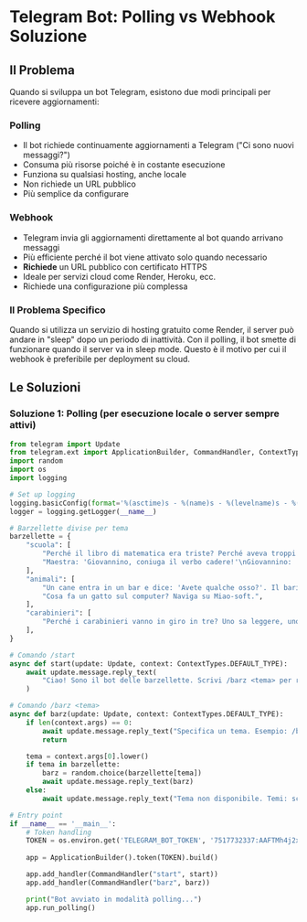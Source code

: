 # Telegram Bot: Polling vs Webhook Soluzione

## Il Problema

Quando si sviluppa un bot Telegram, esistono due modi principali per ricevere aggiornamenti:

### Polling
- Il bot richiede continuamente aggiornamenti a Telegram ("Ci sono nuovi messaggi?")
- Consuma più risorse poiché è in costante esecuzione
- Funziona su qualsiasi hosting, anche locale
- Non richiede un URL pubblico
- Più semplice da configurare

### Webhook
- Telegram invia gli aggiornamenti direttamente al bot quando arrivano messaggi
- Più efficiente perché il bot viene attivato solo quando necessario
- **Richiede** un URL pubblico con certificato HTTPS
- Ideale per servizi cloud come Render, Heroku, ecc.
- Richiede una configurazione più complessa

### Il Problema Specifico
Quando si utilizza un servizio di hosting gratuito come Render, il server può andare in "sleep" dopo un periodo di inattività. Con il polling, il bot smette di funzionare quando il server va in sleep mode. Questo è il motivo per cui il webhook è preferibile per deployment su cloud.

## Le Soluzioni

### Soluzione 1: Polling (per esecuzione locale o server sempre attivi)

```python
from telegram import Update
from telegram.ext import ApplicationBuilder, CommandHandler, ContextTypes
import random
import os
import logging

# Set up logging
logging.basicConfig(format='%(asctime)s - %(name)s - %(levelname)s - %(message)s', level=logging.INFO)
logger = logging.getLogger(__name__)

# Barzellette divise per tema
barzellette = {
    "scuola": [
        "Perché il libro di matematica era triste? Perché aveva troppi problemi.",
        "Maestra: 'Giovannino, coniuga il verbo cadere!'\nGiovannino: 'Io cado, tu scadi, egli scade...'",
    ],
    "animali": [
        "Un cane entra in un bar e dice: 'Avete qualche osso?'. Il barista: 'No, solo cocktail!'",
        "Cosa fa un gatto sul computer? Naviga su Miao-soft.",
    ],
    "carabinieri": [
        "Perché i carabinieri vanno in giro in tre? Uno sa leggere, uno sa scrivere e l'altro controlla gli intellettuali.",
    ],
}

# Comando /start
async def start(update: Update, context: ContextTypes.DEFAULT_TYPE):
    await update.message.reply_text(
        "Ciao! Sono il bot delle barzellette. Scrivi /barz <tema> per ricevere una barzelletta!\nTemi disponibili: scuola, animali, carabinieri"
    )

# Comando /barz <tema>
async def barz(update: Update, context: ContextTypes.DEFAULT_TYPE):
    if len(context.args) == 0:
        await update.message.reply_text("Specifica un tema. Esempio: /barz scuola")
        return

    tema = context.args[0].lower()
    if tema in barzellette:
        barz = random.choice(barzellette[tema])
        await update.message.reply_text(barz)
    else:
        await update.message.reply_text("Tema non disponibile. Temi: scuola, animali, carabinieri")

# Entry point
if __name__ == '__main__':
    # Token handling
    TOKEN = os.environ.get('TELEGRAM_BOT_TOKEN', '7517732337:AAFTMh4j2x_6yg6rxrIDKNBSSkDw4wFB_Ow')
    
    app = ApplicationBuilder().token(TOKEN).build()

    app.add_handler(CommandHandler("start", start))
    app.add_handler(CommandHandler("barz", barz))

    print("Bot avviato in modalità polling...")
    app.run_polling()
